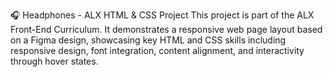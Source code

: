 🎧 Headphones - ALX HTML & CSS Project
This project is part of the ALX Front-End Curriculum. It demonstrates a responsive web page layout based on a Figma design, showcasing key HTML and CSS skills including responsive design, font integration, content alignment, and interactivity through hover states.